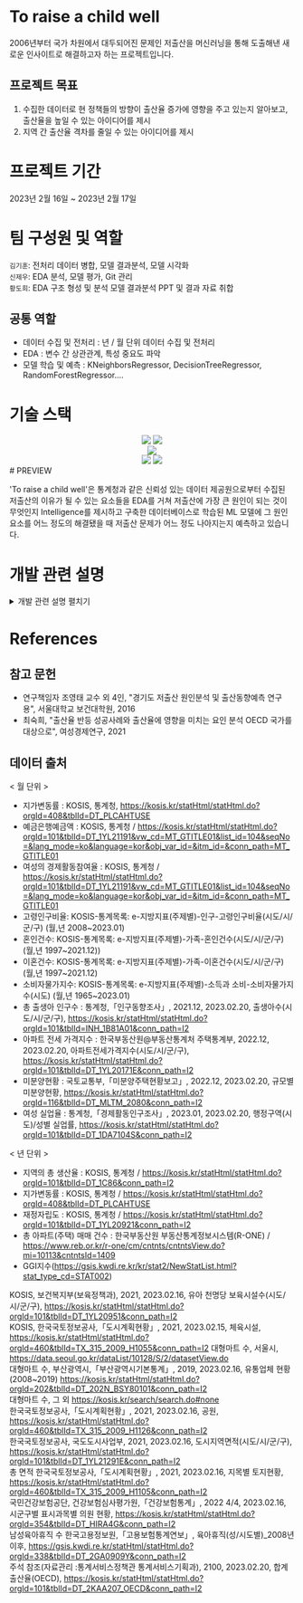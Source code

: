 # To raise a child well
2006년부터 국가 차원에서 대두되어진 문제인 저출산을 머신러닝을 통해 도출해낸 새로운 인사이트로 해결하고자 하는 프로젝트입니다.  

## 프로젝트 목표
1. 수집한 데이터로 현 정책들의 방향이 출산율 증가에 영향을 주고 있는지 알아보고, 출산율을 높일 수 있는 아이디어를 제시
2. 지역 간 출산율 격차를 줄일 수 있는 아이디어를 제시

# 프로젝트 기간
2023년 2월 16일 ~ 2023년 2월 17일

# 팀 구성원 및 역할
`김기훈`: 전처리 데이터 병합, 모델 결과분석, 모델 시각화  
`신제우`: EDA 분석, 모델 평가, Git 관리  
`황도희`: EDA 구조 형성 및 분석
모델 결과분석
PPT 및 결과 자료 취합
## 공통 역할
- 데이터 수집 및 전처리 : 년 / 월 단위 데이터 수집 및 전처리  
- EDA : 변수 간 상관관계, 특성 중요도 파악  
- 모델 학습 및 예측 : KNeighborsRegressor, DecisionTreeRegressor, RandomForestRegressor....

# 기술 스택
<div align=center>
    <img src="https://img.shields.io/badge/Pandas-150458?style=for-the-badge&logo=Pandas&logoColor=white">  
    <img src="https://img.shields.io/badge/Matplotlib-006c66?style=for-the-badge&logo=Matplotlib&logoColor=white">
    <br>
    <img src="https://img.shields.io/badge/sklearn-F7931E?style=for-the-badge&logo=scikitlearn&logoColor=white">
    <br>
    <img src="https://img.shields.io/badge/Git-F05032?style=for-the-badge&logo=Git&logoColor=white">
    <img src="https://img.shields.io/badge/Github-181717?style=for-the-badge&logo=GitHub&logoColor=white">
</div>
# PREVIEW

'To raise a child well'은 통계청과 같은 신뢰성 있는 데이터 제공원으로부터 수집된 저출산의 이유가 될 수 있는 요소들을 EDA를 거쳐 저출산에 가장 큰 원인이 되는 것이 무엇인지 Intelligence를 제시하고 구축한 데이터베이스로 학습된 ML 모델에 그 원인 요소를 어느 정도의 해결됐을 때 저출산 문제가 어느 정도 나아지는지 예측하고 있습니다.

# 개발 관련 설명

<details>
<summary>개발 관련 설명 펼치기</summary>
<div markdown="1">

### 데이터 수집

행정 구역, 월 단위로 출산율에 영향을 미치는 요인 수집

### 데이터 전처리

데이터를 자르고 붙여내는 작업을 통해 전국 및 행정구역별 데이터베이스 구축

<img src="https://github.com/jewoodev/music_resting_place/assets/105477856/8e5c571e-c80e-4394-b2cc-cf773535aef6" alt="image" style="zoom:67%;" />

- 독립변수(x) : 출산율에 영향을 주는 요인 
- 종속변수(y) : 출산율 = 출산아 수/가임기 여성의 수 
- index : 2006-01 ~ 2021-12 

### EDA

독립 변수 간 상관관계 파악

- 독립 - 독립
- 독립 - 종속

<img src="https://github.com/jewoodev/music_resting_place/assets/105477856/74e9265b-08f3-4e1c-b5ff-ae43cdb9c4bc" alt="image" style="zoom: 50%;" />

연도별로 EDA를 했을 때 데이터는 이렇게 말하고 있습니다.



혼인 수가 높고, 이혼율이 낮을수록

여성의 학력이 높고, 여성의 실업율이 적을수록, 그러나 여성고용율이 낮을수록

학원의 수가 적을수록, 도시화율이 낮을수록, 산부인과 수가 많을수록

**출산율은 높아진다.**



<img src="https://github.com/jewoodev/music_resting_place/assets/105477856/c42912e2-0d02-4f07-b313-928ba5a8e776" alt="image" style="zoom:50%;" />

월별로 EDA를 했을 때는 



혼인 수가 높고, 이혼율이 낮을수록 

여성 실업율이 적을수록, 그러나 여성 경제활동 참가율이 낮을수록 

소비자물가지수, 예금은행예금액, 아파트전세지수, 미분양주택수가 낮을수록

**출산율이 높아진다.**



등과 같은 것을 분석, 추론하고



<img src="https://github.com/jewoodev/music_resting_place/assets/105477856/5554097d-2341-4fe1-b70e-291df241ba5c" alt="image" style="zoom:50%;" />

변수간 상관관계를 통해 어떤 변수는 살릴지 버릴지 판단합니다.

### ML 모델링

<img src="https://github.com/jewoodev/music_resting_place/assets/105477856/bbde0872-c182-415d-8daf-1b9d7e9bd795" alt="image" style="zoom:67%;" />

여러가지 머신러닝 모델들을 사용해보며 비교해본 결과, catboost가 가장 뛰어난 성능을 보였습니다.

이러한 결과는 아무래도 이런 이유에서 비롯되지 않았나 생각했습니다.

1. 기존의 부스팅 기법은 일괄적으로 모든 훈련 데이터를 대상으로 잔차 계산하여
   - 순차적으로 모델 학습을 수행하다 보니 <span style="color:red">학습 속도가 느림</span>
   - 잔차를 줄여나가기 위해 학습하는 모델이기에 <span style="color:red">오버피팅</span>이 일어날 수밖에 없음
2. 캣 부스트는 일부만 가지고 잔차 계산 하여 모델 만든 뒤 &rarr; 그 다음 데이터의 잔차로 모델 예측 &rarr; 지금까지 학습한 모델의 잔차를 가지고 모델을 만든 뒤 &rarr; 그 다음 데이터의 잔차로 모델을 예측하는 방식
   - 데이터 대부분이 수치형 변수인 경우 Light GBM 보다 학습 속도가 느리지만, <span style="color:red">파라미터 조정을 통해 여기저기 적용 가능하여 사용</span>

모델링 후에 앞선 ERD 과정에서 선택된 '출산율에 중요한 영향을 미치는 요인 TOP3'를 조정해 출산율이 증가하는지 확인합니다.

<img src="https://github.com/jewoodev/music_resting_place/assets/105477856/d810be54-ec24-4462-9da0-c09d892b4672" alt="image" style="zoom: 80%;" />

- 소비자 물가 지수 2010년~2021년 40% 하락 
- 아파트 전세 가격 2010년~2021년 30% 하락 
- 여성의 경제 활동 참가율 2010년~2021년 10% 상승

으로 값을 변경하자 출산율이 증가하는 것을 확인할 수 있었습니다.

</div>
</details>

# References

## 참고 문헌

- 연구책임자 조영태 교수 외 4인, "경기도 저출산 원인분석 및 출산동향예측 연구용", 서울대학교 보건대학원, 2016  
- 최숙희, "출산율 반등 성공사례와 출산율에 영향을 미치는 요인 분석 OECD 국가를 대상으로", 여성경제연구, 2021 

## 데이터 출처 

< 월 단위 >
- 지가변동률 : KOSIS, 통계청, https://kosis.kr/statHtml/statHtml.do?orgId=408&tblId=DT_PLCAHTUSE
- 예금은행예금액 : KOSIS, 통계청 / https://kosis.kr/statHtml/statHtml.do?orgId=101&tblId=DT_1YL21191&vw_cd=MT_GTITLE01&list_id=104&seqNo=&lang_mode=ko&language=kor&obj_var_id=&itm_id=&conn_path=MT_GTITLE01
- 여성의 경제활동참여율 : KOSIS, 통계청 / https://kosis.kr/statHtml/statHtml.do?orgId=101&tblId=DT_1YL21191&vw_cd=MT_GTITLE01&list_id=104&seqNo=&lang_mode=ko&language=kor&obj_var_id=&itm_id=&conn_path=MT_GTITLE01
- 고령인구비율: KOSIS-통계목록: e-지방지표(주제별)-인구-고령인구비율(시도/시/군/구) (월,년 2008~2023.01)
- 혼인건수: KOSIS-통계목록: e-지방지표(주제별)-가족-혼인건수(시도/시/군/구) (월,년 1997~2021.12))
- 이혼건수: KOSIS-통계목록: e-지방지표(주제별)-가족-이혼건수(시도/시/군/구) (월,년 1997~2021.12)
- 소비자물가지수: KOSIS-통계목록: e-지방지표(주제별)-소득과 소비-소비자물가지수(시도) (월,년 1965~2023.01)
- 총 출생아 인구수 : 통계청,「인구동향조사」, 2021.12, 2023.02.20, 출생아수(시도/시/군/구), https://kosis.kr/statHtml/statHtml.do?orgId=101&tblId=INH_1B81A01&conn_path=I2
- 아파트 전세 가격지수 : 한국부동산원@부동산통계처 주택통계부, 2022.12, 2023.02.20, 아파트전세가격지수(시도/시/군/구), https://kosis.kr/statHtml/statHtml.do?orgId=101&tblId=DT_1YL20171E&conn_path=I2
- 미분양현황 : 국토교통부,「미분양주택현황보고」, 2022.12, 2023.02.20, 규모별 미분양현황, https://kosis.kr/statHtml/statHtml.do?orgId=116&tblId=DT_MLTM_2080&conn_path=I2
- 여성 실업율 : 통계청,「경제활동인구조사」, 2023.01, 2023.02.20, 행정구역(시도)/성별 실업률, https://kosis.kr/statHtml/statHtml.do?orgId=101&tblId=DT_1DA7104S&conn_path=I2

< 년 단위 >
- 지역의 총 생산율 : KOSIS, 통계청 / https://kosis.kr/statHtml/statHtml.do?orgId=101&tblId=DT_1C86&conn_path=I2
- 지가변동률 : KOSIS, 통계청 / https://kosis.kr/statHtml/statHtml.do?orgId=408&tblId=DT_PLCAHTUSE
- 재정자립도 : KOSIS, 통계청 / https://kosis.kr/statHtml/statHtml.do?orgId=101&tblId=DT_1YL20921&conn_path=I2
- 총 아파트(주택) 매매 건수 : 한국부동산원 부동산통계정보시스템(R-ONE) / https://www.reb.or.kr/r-one/cm/cntnts/cntntsView.do?mi=10113&cntntsId=1409
- GGI지수(https://gsis.kwdi.re.kr/kr/stat2/NewStatList.html?stat_type_cd=STAT002)

KOSIS, 보건복지부(보육정책과), 2021, 2023.02.16, 유아 천명당 보육시설수(시도/시/군/구), https://kosis.kr/statHtml/statHtml.do?orgId=101&tblId=DT_1YL20951&conn_path=I2  
KOSIS, 한국국토정보공사,「도시계획현황」, 2021, 2023.02.15, 체육시설, https://kosis.kr/statHtml/statHtml.do?orgId=460&tblId=TX_315_2009_H1055&conn_path=I2
대형마트 수, 서울시, https://data.seoul.go.kr/dataList/10128/S/2/datasetView.do  
대형마트 수, 부산광역시,「부산광역시기본통계」, 2019, 2023.02.16, 유통업체 현황(2008~2019) https://kosis.kr/statHtml/statHtml.do?orgId=202&tblId=DT_202N_BSY80101&conn_path=I2  
대형마트 수, 그 외 https://kosis.kr/search/search.do#none    
한국국토정보공사,「도시계획현황」, 2021, 2023.02.16, 공원, https://kosis.kr/statHtml/statHtml.do?orgId=460&tblId=TX_315_2009_H1126&conn_path=I2  
한국국토정보공사, 국도도시사업부, 2021, 2023.02.16, 도시지역면적(시도/시/군/구), https://kosis.kr/statHtml/statHtml.do?orgId=101&tblId=DT_1YL21291E&conn_path=I2  
총 면적 한국국토정보공사,「도시계획현황」, 2021, 2023.02.16, 지목별 토지현황, https://kosis.kr/statHtml/statHtml.do?orgId=460&tblId=TX_315_2009_H1105&conn_path=I2  
국민건강보험공단, 건강보험심사평가원,「건강보험통계」, 2022 4/4, 2023.02.16, 시군구별 표시과목별 의원 현황, https://kosis.kr/statHtml/statHtml.do?orgId=354&tblId=DT_HIRA4G&conn_path=I2  
남성육아휴직 수 한국고용정보원,「고용보험통계연보」, 육아휴직(성/시도별)_2008년 이후, https://gsis.kwdi.re.kr/statHtml/statHtml.do?orgId=338&tblId=DT_2GA0909Y&conn_path=I2  
주석 참조(자료관리 :통계서비스정책관 통계서비스기획과), 2100, 2023.02.20, 합계출산율(OECD), https://kosis.kr/statHtml/statHtml.do?orgId=101&tblId=DT_2KAA207_OECD&conn_path=I2  
